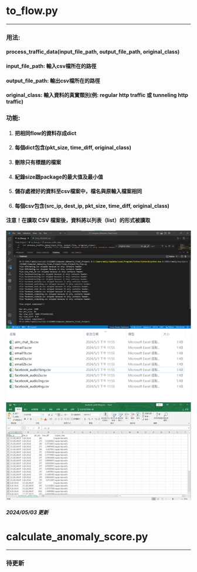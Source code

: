
# to_flow.py  
-------------  
   
### 用法:  
#### process_traffic_data(input_file_path, output_file_path, original_class)  
#### input_file_path: 輸入csv檔所在的路徑  
#### output_file_path: 輸出csv檔所在的路徑  
#### original_class: 輸入資料的真實類別(例: regular http traffic 或 tunneling http traffic)  
   

### 功能:  
1.  #### 把相同flow的資料存成dict   
2.  #### 每個dict包含(pkt_size, time_diff, original_class)   
3.  #### 刪除只有標題的檔案   
4.  #### 紀錄size跟package的最大值及最小值   
5.  #### 儲存處裡好的資料至csv檔案中，檔名與原輸入檔案相同   
6.  #### 每個csv包含(src_ip, dest_ip, pkt_size, time_diff, original_class)   
#### 注意！在讀取 CSV 檔案後，資料將以列表（list）的形式被讀取   

![圖片](https://github.com/emilytsao168/Computer_Networks_Final_Project/blob/main/235346.png)   
![圖片](https://github.com/emilytsao168/Computer_Networks_Final_Project/blob/main/235702.png)   
![圖片](https://github.com/emilytsao168/Computer_Networks_Final_Project/blob/main/235622.png)   
   
##### 2024/05/03 更新   
   
# calculate_anomaly_score.py  
-------------  
   
### 待更新   
